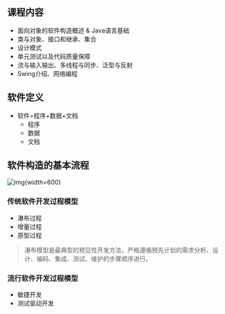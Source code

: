 ## 课程内容

- 面向对象的软件构造概述 & Java语言基础
- 类与对象、接口和继承、集合
- 设计模式
- 单元测试以及代码质量保障
- 流与输入输出、多线程与同步、泛型与反射
- Swing介绍、网络编程

## 软件定义

- 软件=程序+数据+文档
    - 程序
    - 数据
    - 文档

## 软件构造的基本流程

![img](https://github.com/DINOREXNB/DINOREXNB.github.io/blob/main/docs/images/java1-1.png?raw=true){width=600}

### 传统软件开发过程模型

- 瀑布过程
- 增量过程
- 原型过程

> 瀑布模型是最典型的预见性开发方法，严格遵循预先计划的需求分析、设计、编码、集成、测试、维护的步骤顺序进行。

### 流行软件开发过程模型

- 敏捷开发
- 测试驱动开发